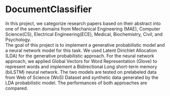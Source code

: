 # DocumentClassifier

In this project, we categorize research papers based on their abstract into one of the seven domains from Mechanical Engineering (MAE), Computer Science(CS), Electrical Engineering(ECE), Medical, Biochemistry, Civil, and Psychology.
<br>
The goal of this project is to implement a generative probabilistic model and a neural network model for this task. We used Latent Dirichlet Allocation (LDA) for the generative probabilistic approach. For the neural network approach, we applied Global Vectors for Word Representation (Glove) to represent words and implement a Bidirectional Long short-term memory (biLSTM) neural network. The two models are tested on prelabeled data from Web of Science (WoS) Dataset and synthetic data generated by the LDA probabilistic model. The performances of both approaches are compared.
